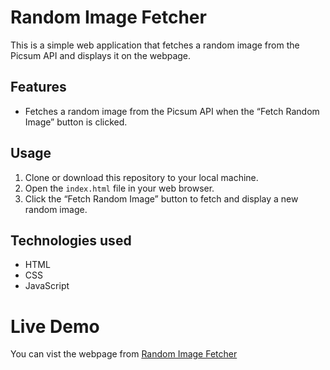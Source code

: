 # Random Image Fetcher

This is a simple web application that fetches a random image from the Picsum API and displays it on the webpage.

## Features

- Fetches a random image from the Picsum API when the “Fetch Random Image” button is clicked.
  
## Usage

1. Clone or download this repository to your local machine.
2. Open the `index.html` file in your web browser.
3. Click the “Fetch Random Image” button to fetch and display a new random image.

## Technologies used

- HTML
- CSS
- JavaScript

# Live Demo
You can vist the webpage from [Random Image Fetcher]()
